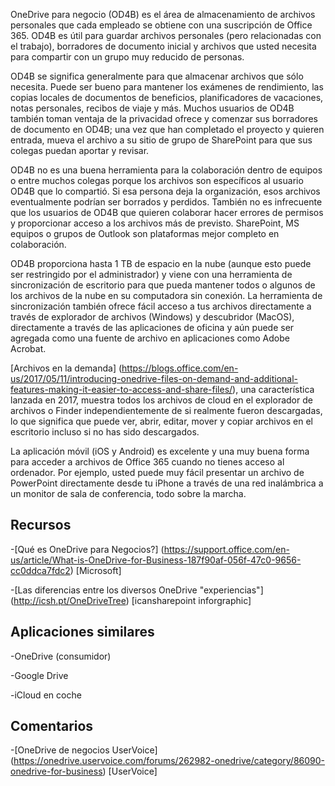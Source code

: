 

OneDrive para negocio (OD4B) es el área de almacenamiento de archivos personales que cada empleado se obtiene con una suscripción de Office 365. OD4B es útil para guardar archivos personales (pero relacionadas con el trabajo), borradores de documento inicial y archivos que usted necesita para compartir con un grupo muy reducido de personas.

OD4B se significa generalmente para que almacenar archivos que sólo necesita. Puede ser bueno para mantener los exámenes de rendimiento, las copias locales de documentos de beneficios, planificadores de vacaciones, notas personales, recibos de viaje y más. Muchos usuarios de OD4B también toman ventaja de la privacidad ofrece y comenzar sus borradores de documento en OD4B; una vez que han completado el proyecto y quieren entrada, mueva el archivo a su sitio de grupo de SharePoint para que sus colegas puedan aportar y revisar.

OD4B no es una buena herramienta para la colaboración dentro de equipos o entre muchos colegas porque los archivos son específicos al usuario OD4B que lo compartió. Si esa persona deja la organización, esos archivos eventualmente podrían ser borrados y perdidos. También no es infrecuente que los usuarios de OD4B que quieren colaborar hacer errores de permisos y proporcionar acceso a los archivos más de previsto. SharePoint, MS equipos o grupos de Outlook son plataformas mejor completo en colaboración.

OD4B proporciona hasta 1 TB de espacio en la nube (aunque esto puede ser restringido por el administrador) y viene con una herramienta de sincronización de escritorio para que pueda mantener todos o algunos de los archivos de la nube en su computadora sin conexión. La herramienta de sincronización también ofrece fácil acceso a tus archivos directamente a través de explorador de archivos (Windows) y descubridor (MacOS), directamente a través de las aplicaciones de oficina y aún puede ser agregada como una fuente de archivo en aplicaciones como Adobe Acrobat. 

[Archivos en la demanda] (https://blogs.office.com/en-us/2017/05/11/introducing-onedrive-files-on-demand-and-additional-features-making-it-easier-to-access-and-share-files/), una característica lanzada en 2017, muestra todos los archivos de cloud en el explorador de archivos o Finder independientemente de si realmente fueron descargadas, lo que significa que puede ver, abrir, editar, mover y copiar archivos en el escritorio incluso si no has sido descargados.

La aplicación móvil (iOS y Android) es excelente y una muy buena forma para acceder a archivos de Office 365 cuando no tienes acceso al ordenador. Por ejemplo, usted puede muy fácil presentar un archivo de PowerPoint directamente desde tu iPhone a través de una red inalámbrica a un monitor de sala de conferencia, todo sobre la marcha.

Recursos
---------

-[Qué es OneDrive para
    Negocios?] (https://support.office.com/en-us/article/What-is-OneDrive-for-Business-187f90af-056f-47c0-9656-cc0ddca7fdc2)
    \[Microsoft\]

-[Las diferencias entre los diversos OneDrive
    "experiencias"] (http://icsh.pt/OneDriveTree) \[icansharepoint
    inforgraphic\]

Aplicaciones similares
--------------------

-OneDrive (consumidor)

-Google Drive

-iCloud en coche

Comentarios
---------

-[OneDrive de negocios UserVoice] (https://onedrive.uservoice.com/forums/262982-onedrive/category/86090-onedrive-for-business)
    \[UserVoice\]

